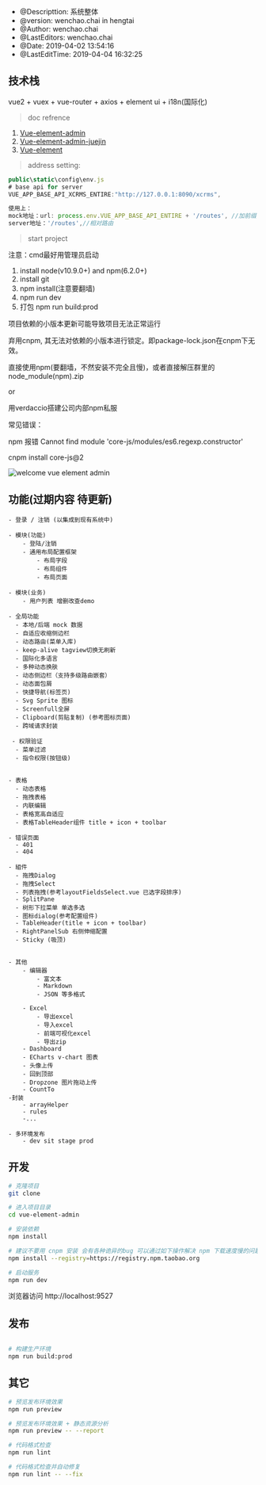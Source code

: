  * @Descripttion: 系统整体
 * @version:  wenchao.chai in hengtai
 * @Author: wenchao.chai
 * @LastEditors: wenchao.chai
 * @Date: 2019-04-02 13:54:16
 * @LastEditTime: 2019-04-04 16:32:25

 
## 技术栈  

vue2 + vuex + vue-router + axios + element ui  + i18n(国际化) 

> doc refrence

1. [Vue-element-admin](https://panjiachen.github.io/vue-element-admin-site/zh/guide/)
2. [Vue-element-admin-juejin](https://juejin.im/post/59097cd7a22b9d0065fb61d2)
3. [Vue-element](http://element-cn.eleme.io/#/zh-CN/component/installation)


> address setting:

```js
public\static\config\env.js 
# base api for server  
VUE_APP_BASE_API_XCRMS_ENTIRE:"http://127.0.0.1:8090/xcrms",

使用上：  
mock地址：url: process.env.VUE_APP_BASE_API_ENTIRE + '/routes', //加前缀  
server地址：'/routes',//相对路由  
```

> start project   

注意：cmd最好用管理员启动

1. install node(v10.9.0+) and npm(6.2.0+)
2. install git 
4. npm install(注意要翻墙)
5. npm run dev
6. 打包 npm run build:prod

项目依赖的小版本更新可能导致项目无法正常运行

弃用cnpm, 其无法对依赖的小版本进行锁定。即package-lock.json在cnpm下无效。

直接使用npm(要翻墙，不然安装不完全且慢)，或者直接解压群里的node_module(npm).zip

or

用verdaccio搭建公司内部npm私服

常见错误：

npm 报错 Cannot find module 'core-js/modules/es6.regexp.constructor'

cnpm install core-js@2


![welcome vue element admin](https://camo.githubusercontent.com/8708a8dcb49d365b1786a5093d8f3fd37aeb18a2/68747470733a2f2f7770696d672e77616c6c7374636e2e636f6d2f61353839346331622d663661662d343536652d383264662d3131353164613038333962662e706e67)


## 功能(过期内容 待更新)

```
- 登录 / 注销 (以集成到现有系统中)

- 模块(功能) 
    - 登陆/注销 
    - 通用布局配置框架
        - 布局字段
        - 布局组件
        - 布局页面

- 模块(业务)
    - 用户列表 增删改查demo

- 全局功能 
  - 本地/后端 mock 数据
  - 自适应收缩侧边栏
  - 动态路由(菜单入库)
  - keep-alive tagview切换无刷新
  - 国际化多语言
  - 多种动态换肤
  - 动态侧边栏（支持多级路由嵌套）
  - 动态面包屑
  - 快捷导航(标签页)
  - Svg Sprite 图标
  - Screenfull全屏
  - Clipboard(剪贴复制) (参考图标页面)
  - 跨域请求封装
 
 - 权限验证
  - 菜单过滤
  - 指令权限(按钮级)


- 表格
  - 动态表格
  - 拖拽表格
  - 内联编辑
  - 表格宽高自适应
  - 表格TableHeader组件 title + icon + toolbar

- 错误页面
  - 401
  - 404

- 組件
  - 拖拽Dialog
  - 拖拽Select 
  - 列表拖拽(参考layoutFieldsSelect.vue 已选字段排序)
  - SplitPane 
  - 树形下拉菜单 单选多选
  - 图标dialog(参考配置组件)
  - TableHeader(title + icon + toolbar)
  - RightPanelSub 右侧伸缩配置   
  - Sticky (吸顶)

 
- 其他
    - 编辑器
        - 富文本
        - Markdown
        - JSON 等多格式

    - Excel
        - 导出excel
        - 导入excel
        - 前端可视化excel
        - 导出zip
    - Dashboard 
    - ECharts v-chart 图表 
    - 头像上传
    - 回到顶部
    - Dropzone 图片拖动上传
    - CountTo
-封装
    - arrayHelper
    - rules
    -...
    
- 多环境发布
    - dev sit stage prod
```

## 开发

```bash
# 克隆项目
git clone 

# 进入项目目录
cd vue-element-admin

# 安装依赖
npm install

# 建议不要用 cnpm 安装 会有各种诡异的bug 可以通过如下操作解决 npm 下载速度慢的问题
npm install --registry=https://registry.npm.taobao.org

# 启动服务
npm run dev
```

浏览器访问 http://localhost:9527

## 发布

```bash

# 构建生产环境
npm run build:prod
```

## 其它

```bash
# 预览发布环境效果
npm run preview

# 预览发布环境效果 + 静态资源分析
npm run preview -- --report

# 代码格式检查
npm run lint

# 代码格式检查并自动修复
npm run lint -- --fix
```

